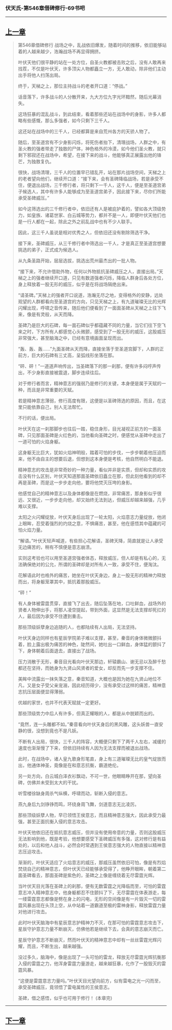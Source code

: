 ### 伏天氏-第546章借碑修行-69书吧

--------
[上一章](./35506c4c3a812067a646b03ceb4da91a.md)
--------


>
>
>
>第546章借碑修行
>战场之中，乱战依旧爆发，随着时间的推移，依旧能够站着的人越来越少，浩瀚战场不再显得拥挤。
>
>叶伏天他们很平静的站在一处方位，自圣火教都被击败之后，没有人敢再来找茬，不仅是叶伏天，许多顶尖人物都矗立一方，无人敢动，除非他们主动出手将他人扫荡出局。
>
>终于，天梯之上，那位主持战斗的老者开口道：“停战。”
>
>话音落下，许多战斗的人分散开来，九大方位九字光环黯然，随后光幕消失。
>
>这场狂暴的混乱战斗，到此结束，看着那些还站在战场中的身影，许多人都略有些感慨，那么多强者，如今只剩下三千人。
>
>这还站在战场中的三千人，已经都算是来自荒州各方的天骄人物了。
>
>随后，至圣道宫有不少身影闪烁，将死伤者抬下，清理战场，人群之中，有圣火教的强者带走了独敖的尸体，神色格外的冷漠，如今他们圣火教，就只剩下邪寂还在战场中，希望，在接下来的战斗，他能够真正展露出他的锋芒，为独敖复仇。
>
>很快，战场清理，三千人的位置早已错乱开，站在那片战场空间，天梯之上的老者望向他们，继续开口道：“接下来，会有圣碑降临战场，若是承受不住，便退出战场，三千修行者，将只剩下一千人，这千人，便是至圣道宫弟子候选人，其中有许多人能够成为至圣道宫弟子，因此接下来，尽你们所能承受圣碑威压。”
>
>如今这筛选出的三千修行者中，依旧还有人是被庇护着的，譬如各大顶级势力，如皇族、诸葛世家、白云城等势力，都并不是一人，即便叶伏天他们也是一行人都在一起，除此之外之前乱战中也有不少人联手。
>
>因此，这三千人虽说是相对优秀之人，但依旧还没有剔除筛选干净。
>
>接下来，圣碑威压，从三千修行者中筛选出一千人，才是真正至圣道宫想要挑选的弟子，正式成为候选人。
>
>从九条圣路开始，层层选拔，挑选出荒州最杰出的一批人物。
>
>“接下来，不允许借助外物，任何以外物抵抗圣碑威压之人，直接出局。”天梯之上的强者继续开口道，只见有数道强者闪烁，降临人群身后各处方位，身上释放着一股无形的威压，似乎是在将战场隔绝出来。
>
>“请圣碑。”天梯上的强者开口说道，浩瀚无尽之地，变得格外的安静，远处观望的人群都看向至圣道宫的方向，只见天梯之上，有九道璀璨无比的光辉闪耀出现，呼啸之音传来，随后他们便看到了一面面圣碑从天梯之上往下飞来，像是有灵般，从天而降。
>
>圣碑乃是巨大的石碑，每一面石碑似乎都蕴藏不同的力量，当它们往下空飞来之时，下方所有人都感觉心头微颤，感受到了一股无形的威压，这股威压非常强大，甚至脑海之中，已经有意境画面呈现而出。
>
>“轰、轰、轰……”九面圣碑从天而降，直接坐落于至圣道宫脚下，人群的正前方，巨大的石碑有三丈高，呈弧线形坐落在那。
>
>“砰、砰！”一道道声响传出，当圣碑落下的那一刹那，便有许多闷哼声传出，不少身影直接被震退，脚步连续往后。
>
>对于修行者而言，精神意志的强弱乃是修行的关键，本身便是属于天赋的一种，而且是非常重要的天赋。
>
>若是精神意志薄弱，修行高度有限，这便是以圣碑筛选的原因，而且，在这里只能依靠自己，别人无法帮忙。
>
>不行的话，便出局。
>
>叶伏天在这一刹那脚步也往后一踏，稳住身形，目光凝视正前方的一面圣碑，只见那面圣碑是火红色的，当他看向圣碑之时，便感觉从圣碑中走出了一道可怕的火焰身躯。
>
>这身躯无比巨大，犹如火焰神明般，踏着可怕的步伐，一步步朝着他压迫而来，他不由自主的想要后退，但想到这本身便是考核，他自然明白不能退。
>
>精神意志的攻击是非常奇妙的一种力量，看似并非是实质，但却和实质的攻击没有什么区别，叶伏天知道那面圣碑依旧矗立在那，但此刻他看到的却不再是圣碑，而是这一步步走向他，要将他焚灭压垮的身影。
>
>他感觉自己的精神意志以及身体都像是在燃烧，非常痛苦，那身影似乎很远、又很近，一步步走向他，却又始终无法到达，但威压却越来越强，几乎难以支撑。
>
>太阳之火闪耀绽放，叶伏天身后出现了一轮太阳，火焰意志力量绽放，他闭上眼眸，忍受着强烈的灼烧之意，不惧痛苦，甚至，他在感悟其中蕴藏的可怕火焰力量。
>
>“解语。”叶伏天轻声喊道，有些担心花解语，圣碑天降，简直就是让人承受无边痛苦的，稍有不慎便是意志崩溃。
>
>实则这考验也可以用至圣道宫强者体态，释放威压，但人却是有私心的，无法确保绝对的公允，所谓的圣碑却是对所有人一致，承受不住，便淘汰。
>
>花解语此时也格外的痛苦，她坐在叶伏天身边，身上一股无形的精神力释放而出，将身躯笼罩其中，抵抗着那股威压。
>
>“砰！”
>
>有人身体被雷霆贯穿，直接飞了出去，随后坠落在地，口吐鲜血，战场外的贤者人物伸出手，将那人凌空提起，带到外面，这显然是无法支撑却死扛的人，最后因为承受不住遭到重击。
>
>那些顶级妖孽身边追随的人，也都陆续有人出局，无法坚持。
>
>叶伏天身边同样也有星辰学院弟子难以支撑，甚至，秦音的身体微微颤抖着，脸上露出极为痛苦的神色，陡然间，她吐出一口鲜血，身体猛的颤抖了下，身体朝着后面退去，直接出了战场。
>
>压力消散于无形，秦音目光看向叶伏天那边，轩辕霸山、谢无忌以及醉千愁都还在坚持，而她身为九贤山风贤者的爱女，却反而先一步支撑不住。
>
>美眸中流露出一抹失落之意，秦音知道，大概也是因为她在九贤山地位不凡，又是女子受父亲宠溺，因此经历得少，没有承受过这样的痛苦，精神意志抗压层面便显得薄弱。
>
>优越的家世，也并不代表天赋就一定更好。
>
>那些顶级势力中后人有许多，但真正耀眼的人，都是从中脱颖而出的。
>
>“竟然，连一头雕都不如。”秦音看向叶伏天身后的黑风雕，这头妖兽一直安静的很，没想到竟也不是凡妖。
>
>不断有人出局，很快，三千人的阵容，大概便只剩下了两千人左右，减缓的速度也渐渐慢了下来，但依旧持续有人因为无法支撑而被退出战场。
>
>此时，在战场中，诸人皇九歌身形笔直，身上有三道璀璨无比的皇气绽放而出，他通体神圣，竟像是在和意志抗衡，霸道绝伦。
>
>另一处方向，白云城白泽衣衫飘动，不可一世，他眼睛睁开在那，望向圣碑，仿佛并未受到太大的干扰。
>
>听雪楼徐缺身周杀气纵横，呼啸而动，斩断入侵的意志。
>
>燕九身后九剑铮铮而鸣，环绕身周飞舞，剑道意志无比凌厉。
>
>那些顶级妖孽人物，早已领悟王侯意志，而且精神意志强大，因此承受力最强，甚至正面抗衡入侵的意志攻击。
>
>叶伏天他依旧还在抵抗意志威压，但并没有使用帝意的力量，否则这股威压无法影响到他，既是考验，他想要感受下圣碑威压有多强，这对修行是有益处的，以后和他人战斗，必然会时常遇到王侯意志强大的人物直接以精神意志压迫攻击。
>
>渐渐的，叶伏天适应了火焰意志的威压，那威压虽然依旧可怕，像是有烈焰焚烧自己的精神意志，但叶伏天已经能够承受得了，他睁开眼眸，朝着第二面圣碑看去，那面圣碑是紫色的，圣碑之上像是缠绕着无尽雷霆光辉。
>
>当叶伏天目光落在圣碑上的刹那，便有无数雷霆之光降临而至，可怕的雷霆意志冲入精神意志中，他身躯都忍不住颤抖了下，无尽雷霆在体表游走，每一缕雷霆意志都像是劈在身上的闪电，无形的空间像是有一片毁灭一切的雷霆风暴出现在头顶上空，从中站着一道霸道至极的雷神身影，释放雷霆力量对他进行攻击。
>
>此时叶伏天脑海中有星辰意志护精神力不灭，在那可怕的雷霆意志攻击下，星辰守护意志力量不断崩灭，仿佛他若是继续下去，会真的意志崩灭而亡。
>
>星辰守护意志不断崩灭，然而叶伏天的精神意志中却有一丝丝雷霆光辉闪耀，而且，不断生出，越来越强。
>
>没过多久，脑海中，像是出现了一头可怕的雷龙，释放无尽雷霆光辉抗衡那入侵的雷霆之力，他浑身雷霆力量游走，越来越狂暴，化作了一股毁灭的雷霆风暴。
>
>“这便是雷霆意志力量吗。”叶伏天目光望向前方，似有雷电之光一闪而至，承受圣碑威压，竟领悟了雷电属性的王侯意志。
>
>圣碑，借之感悟，似乎也可用于修行！
>(本章完)
>
>

--------
[下一章](./49c3d92d66c17aedcf31f95c4ac042e6.md)
--------
